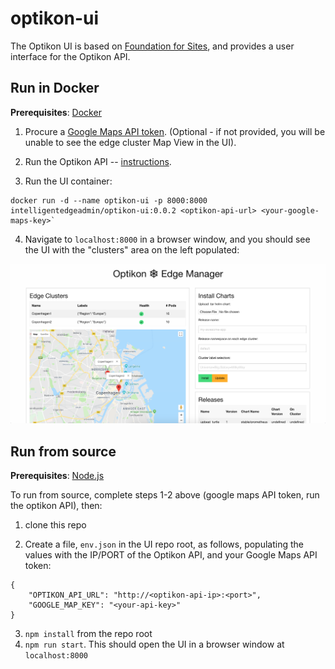 # optikon-ui

The Optikon UI is based on [Foundation for Sites](https://foundation.zurb.com/sites.html), and provides a user interface
for the Optikon API.



## Run in Docker

**Prerequisites**: [Docker](https://docs.docker.com/install/)

1. Procure a [Google Maps API token](https://developers.google.com/maps/documentation/javascript/get-api-key). (Optional - if not provided, you will be unable to see the edge cluster Map View in the UI).

2. Run the Optikon API -- [instructions](https://github.com/optikon/optikon-api).  

3. Run the UI container:

```
docker run -d --name optikon-ui -p 8000:8000 intelligentedgeadmin/optikon-ui:0.0.2 <optikon-api-url> <your-google-maps-key>`
```

4. Navigate to `localhost:8000` in a browser window, and you should see the UI with the "clusters" area on the left populated:

![screenshot](https://github.com/optikon/ui/blob/master/docs/screenshot.png)


## Run from source

**Prerequisites**: [Node.js](https://www.npmjs.com/get-npm)

To run from source, complete steps 1-2 above (google maps API token, run the optikon API), then:

1. clone this repo

2. Create a file, `env.json` in the UI repo root, as follows, populating the values with the IP/PORT of the Optikon API, and your Google Maps API token:

```
{
	"OPTIKON_API_URL": "http://<optikon-api-ip>:<port>",
	"GOOGLE_MAP_KEY": "<your-api-key>"
}
```

3. `npm install` from the repo root
4. `npm run start`. This should open the UI in a browser window at `localhost:8000`
